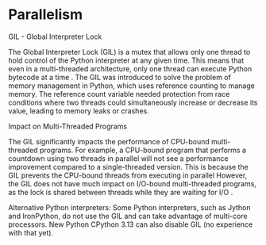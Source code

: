 # Parallelism

GIL - Global Interpreter Lock

The Global Interpreter Lock (GIL) is a mutex that allows only one thread to hold control of the Python interpreter at any given time. This means that even in a multi-threaded architecture, only one thread can execute Python bytecode at a time . The GIL was introduced to solve the problem of memory management in Python, which uses reference counting to manage memory. The reference count variable needed protection from race conditions where two threads could simultaneously increase or decrease its value, leading to memory leaks or crashes.

Impact on Multi-Threaded Programs

The GIL significantly impacts the performance of CPU-bound multi-threaded programs. For example, a CPU-bound program that performs a countdown using two threads in parallel will not see a performance improvement compared to a single-threaded version. This is because the GIL prevents the CPU-bound threads from executing in parallel However, the GIL does not have much impact on I/O-bound multi-threaded programs, as the lock is shared between threads while they are waiting for I/O .

Alternative Python interpreters: Some Python interpreters, such as Jython and IronPython, do not use the GIL and can take advantage of multi-core processors. New Python CPython 3.13 can also disable GIL (no experience with that yet).
